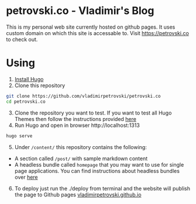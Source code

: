 # petrovski.co - Vladimir's Blog

This is my personal web site currently hosted on github pages. It uses custom domain on which this site is accessable to. Visit https://petrovski.co to check out.

# Using

1. [Install Hugo](https://gohugo.io/overview/installing/)
2. Clone this repository
```bash
git clone https://github.com/vladimirpetrovski/petrovski.co
cd petrovski.co
```
3. Clone the repository you want to test. If you want to test all Hugo Themes then follow the instructions provided [here](https://github.com/gohugoio/hugoThemes#installing-all-themes)
4. Run Hugo and open in browser http://localhost:1313
```bash
hugo serve
```
5. Under `/content/` this repository contains the following:
- A section called `/post/` with sample markdown content
- A headless bundle called `homepage` that you may want to use for single page applications. You can find instructions about headless bundles over [here](https://gohugo.io/content-management/page-bundles/#headless-bundle)

6. To deploy just run the ./deploy from terminal and the website will publish the page to Github pages [vladimirpetrovski.github.io](https://github.com/vladimirpetrovski/vladimirpetrovski.github.io)
